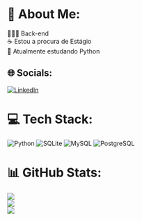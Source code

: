 # 💫 About Me:
👨🏼‍💻 Back-end    <br>☕ Estou a procura de Estágio<br>🐍 Atualmente estudando Python 


## 🌐 Socials:
[![LinkedIn](https://img.shields.io/badge/LinkedIn-%230077B5.svg?logo=linkedin&logoColor=white)](https://www.linkedin.com/in/lucasvkj/) 

# 💻 Tech Stack:
![Python](https://img.shields.io/badge/python-3670A0?style=for-the-badge&logo=python&logoColor=ffdd54)
![SQLite](https://img.shields.io/badge/SQLite-%23003B57?style=for-the-badge&logo=sqlite)
![MySQL](https://img.shields.io/badge/MySQL-%234479A1?style=for-the-badge&logo=mysql&logoColor=black&color=white)
![PostgreSQL](https://img.shields.io/badge/PostgreSQL-%234169E1?style=for-the-badge&logo=postgresql&logoColor=white)

# 📊 GitHub Stats:
![](https://github-readme-stats.vercel.app/api?username=LucasArauj99&theme=monokai&hide_border=false&include_all_commits=false&count_private=false)<br/>
![](https://github-readme-streak-stats.herokuapp.com/?user=LucasArauj99&theme=monokai&hide_border=false)<br/>
![](https://github-readme-stats.vercel.app/api/top-langs/?username=LucasArauj99&theme=monokai&hide_border=false&include_all_commits=false&count_private=false&layout=compact)

<!-- Proudly created with GPRM ( https://gprm.itsvg.in ) -->
